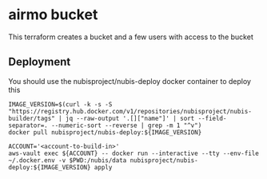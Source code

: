 # airmo bucket
This terraform creates a bucket and a few users with access to the bucket

## Deployment
You should use the nubisproject/nubis-deploy docker container to deploy this

```
IMAGE_VERSION=$(curl -k -s -S "https://registry.hub.docker.com/v1/repositories/nubisproject/nubis-builder/tags" | jq --raw-output '.[]["name"]' | sort --field-separator=. --numeric-sort --reverse | grep -m 1 "^v")
docker pull nubisproject/nubis-deploy:${IMAGE_VERSION}

ACCOUNT='<account-to-build-in>'
aws-vault exec ${ACCOUNT} -- docker run --interactive --tty --env-file ~/.docker.env -v $PWD:/nubis/data nubisproject/nubis-deploy:${IMAGE_VERSION} apply
```
